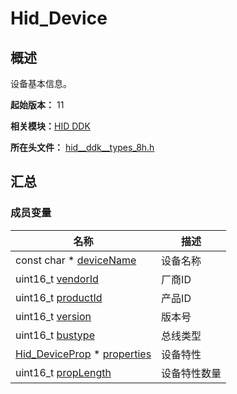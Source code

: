 # Hid_Device


## 概述

设备基本信息。

**起始版本：** 11

**相关模块：**[HID DDK](_hid_ddk.md)

**所在头文件：** [hid__ddk__types_8h.h](hid__ddk__types_8h.md)

## 汇总


### 成员变量

| 名称 | 描述 | 
| -------- | -------- |
| const char \* [deviceName](_hid_ddk.md#devicename) | 设备名称 | 
| uint16_t [vendorId](_hid_ddk.md#vendorid) | 厂商ID | 
| uint16_t [productId](_hid_ddk.md#productid) | 产品ID | 
| uint16_t [version](_hid_ddk.md#version) | 版本号 | 
| uint16_t [bustype](_hid_ddk.md#bustype) | 总线类型 | 
| [Hid_DeviceProp](_hid_ddk.md#hid_deviceprop) \* [properties](_hid_ddk.md#properties) | 设备特性 | 
| uint16_t [propLength](_hid_ddk.md#proplength) | 设备特性数量 | 
